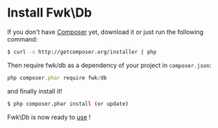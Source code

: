 # Install Fwk\Db

If you don't have [Composer](http://getcomposer.org) yet, download it or just run the following command:

``` sh
$ curl -s http://getcomposer.org/installer | php
```

Then require fwk/db as a dependency of your project in ```composer.json```:
``` javascript
php composer.phar require fwk/db
```

and finally install it!
``` sh
$ php composer.phar install (or update)
```

Fwk\Db is now ready to [use](./exemples.md) !